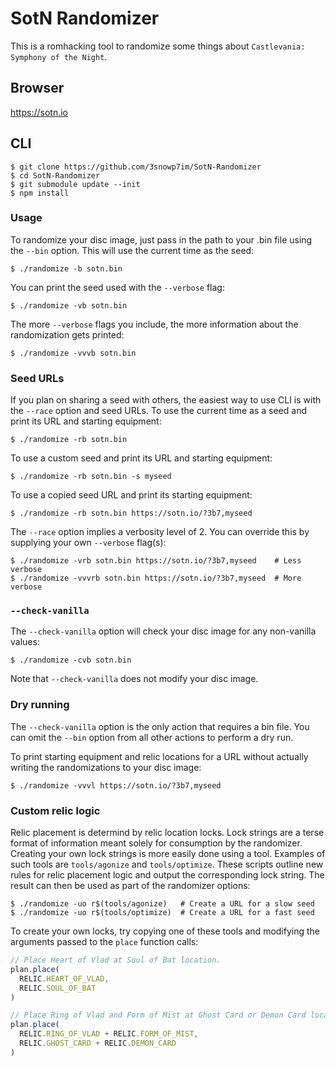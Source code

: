 # SotN Randomizer

This is a romhacking tool to randomize some things about `Castlevania:
Symphony of the Night`.

## Browser

https://sotn.io

## CLI

```shell
$ git clone https://github.com/3snowp7im/SotN-Randomizer
$ cd SotN-Randomizer
$ git submodule update --init
$ npm install
```

### Usage

To randomize your disc image, just pass in the path to your .bin file using the
`--bin` option. This will use the current time as the seed:

```shell
$ ./randomize -b sotn.bin
```

You can print the seed used with the `--verbose` flag:

```shell
$ ./randomize -vb sotn.bin
```

The more `--verbose` flags you include, the more information about the
randomization gets printed:

```shell
$ ./randomize -vvvb sotn.bin
```

### Seed URLs

If you plan on sharing a seed with others, the easiest way to use CLI is with
the `--race` option and seed URLs. To use the current time as a seed and print
its URL and starting equipment:

```shell
$ ./randomize -rb sotn.bin
```

To use a custom seed and print its URL and starting equipment:

```shell
$ ./randomize -rb sotn.bin -s myseed
```

To use a copied seed URL and print its starting equipment:

```shell
$ ./randomize -rb sotn.bin https://sotn.io/?3b7,myseed
```

The `--race` option implies a verbosity level of 2. You can override this by
supplying your own `--verbose` flag(s):

```shell
$ ./randomize -vrb sotn.bin https://sotn.io/?3b7,myseed    # Less verbose
$ ./randomize -vvvrb sotn.bin https://sotn.io/?3b7,myseed  # More verbose
```

### `--check-vanilla`

The `--check-vanilla` option will check your disc image for any non-vanilla
values:

```shell
$ ./randomize -cvb sotn.bin
```

Note that `--check-vanilla` does not modify your disc image.

### Dry running

The `--check-vanilla` option is the only action that requires a bin file. You
can omit the `--bin` option from all other actions to perform a dry run.

To print starting equipment and relic locations for a URL without actually
writing the randomizations to your disc image:

```shell
$ ./randomize -vvvl https://sotn.io/?3b7,myseed
```
### Custom relic logic

Relic placement is determind by relic location locks. Lock strings are a terse
format of information meant solely for consumption by the randomizer. Creating
your own lock strings is more easily done using a tool. Examples of such tools
are `tools/agonize` and `tools/optimize`. These scripts outline new rules for
relic placement logic and output the corresponding lock string. The result can
then be used as part of the randomizer options:

```shell
$ ./randomize -uo r$(tools/agonize)   # Create a URL for a slow seed
$ ./randomize -uo r$(tools/optimize)  # Create a URL for a fast seed
```

To create your own locks, try copying one of these tools and modifying the
arguments passed to the `place` function calls:

```javascript
// Place Heart of Vlad at Soul of Bat location.
plan.place(
  RELIC.HEART_OF_VLAD,
  RELIC.SOUL_OF_BAT
)

// Place Ring of Vlad and Form of Mist at Ghost Card or Demon Card locations.
plan.place(
  RELIC.RING_OF_VLAD + RELIC.FORM_OF_MIST,
  RELIC.GHOST_CARD + RELIC.DEMON_CARD
)
```
